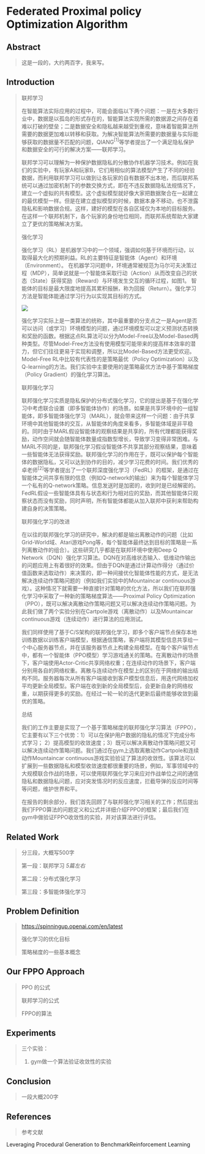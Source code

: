# Federated Proximal policy Optimization Algorithm

## Abstract

> 这是一段的，大约两百字，我来写。

## Introduction

> 联邦学习
>
> 在智能算法实际应用的过程中，可能会面临以下两个问题：一是在大多数行业中，数据是以孤岛的形式存在的，智能算法实现所需的数据源之间存在着难以打破的壁垒；二是数据安全和隐私越来越受到重视，意味着智能算法所需要的数据更加难以转移和获取。为解决智能算法所需要的数据量与实际能够获取的数据量不匹配的问题，QIANG$^{[1]}$等学者提出了一个满足隐私保护和数据安全的可行的解决方案——联邦学习。
>
> 联邦学习可以理解为一种保护数据隐私的分散协作机器学习技术。例如在我们的实验中，有玩家A和玩家B，它们用相似的算法模型产生了不同的经验数据，而利用联邦学习可以做到让各玩家的自有数据不出本地，而后联邦系统可以通过加密机制下的参数交换方式，即在不违反数据隐私法规情况下，建立一个虚拟的共有模型。这个虚拟模型就好像大家把数据聚合在一起建立的最优模型一样。但是在建立虚拟模型的时候，数据本身不移动，也不泄露隐私和影响数据合规。这样，建好的模型在各自区域仅为本地的目标服务。在这样一个联邦机制下，各个玩家的身份地位相同，而联邦系统帮助大家建立了更优的策略解决方案。
>
> 强化学习
>
> 强化学习（RL）是机器学习中的一个领域，强调如何基于环境而行动，以取得最大化的预期利益。RL的主要特征是智能体（Agent）和环境（Environment）。 在机器学习问题中，环境通常被规范为马尔可夫决策过程（MDP），简单说就是一个智能体采取行动（Action）从而改变自己的状态（State）获得奖励（Reward）与环境发生交互的循环过程，如图1。 智能体的目标是最大限度地提高其累积报酬，称为回报（Return）。强化学习方法是智能体能通过学习行为以实现其目标的方式。
>
>![](https://github.com/sysuPROOF/FPPO/tree/master/images/RL.PNG)
>
>强化学习实际上是一类算法的统称，其中最重要的分支点之一是Agent是否可以访问（或学习）环境模型的问题，通过环境模型可以定义预测状态转换和奖励的函数。根据这点RL算法可以分为Model-Free以及Model-Based两种类型。尽管Model-Free方法没有使用模型可能带来的提高样本效率的潜力，但它们往往更易于实现和调整，所以比Model-Based方法更受欢迎。Model-Free RL中比较有代表性的是策略最优（Policy Optimization）以及Q-learning的方法。我们实验中主要使用的是策略最优方法中基于策略梯度（Policy Gradient）的强化学习算法。
>
> 联邦强化学习
>
>联邦强化学习实质是隐私保护的分布式强化学习，它的提出是基于在强化学习中考虑联合设置（即多智能体协作）的场景。如果是共享环境中的一组智能体，即多智能体强化学习（MARL），就会带来这样一个问题：由于共享环境中其他智能体的交互，从智能体的角度来看多，多智能体域是非平稳的。同时由于MARL假设智能体的观察结果是共享的，所有代理都能获得奖励，动作空间就会随智能体数量成指数型增长，导致学习变得非常困难。与MARL不同的是，联邦强化学习假设智能体不共享其部分观察结果，意味着一些智能体无法获得奖励。联邦强化学习的作用在于，既可以保护每个智能体的数据隐私，又可以达到协作的目的，减少学习花费的时间。我们优秀的卓老师$^{[2]}$等学者提出了一个联邦深度强化学习（FedRL）的框架，是通过在智能体之间共享有限的信息（例如Q-network的输出）来为每个智能体学习一个私有的Q-network策略。信息发送时是加密的，收到时是已经解密的。FedRL假设一些智能体具有与状态和行为相对应的奖励，而其他智能体只观察状态而没有奖励，同时声明，所有智能体都能从加入联邦中获利来帮助构建自身的决策策略。
>
> 联邦强化学习的改进
>
> 在以往的联邦强化学习的研究中，解决的都是输出离散动作的问题（比如Grid-World域、Atari游戏Pong等，每个智能体最终达到目标的策略是一系列离散动作的组合）。这些研究几乎都是在联邦环境中使用Deep Q Network（DQN）强化学习算法。DQN在对高维状态输入、低维动作输出的问题应用上有着很好的效果。但由于DQN是通过计算动作得分（通过价值函数来选取动作）来决策的，即一种间接优化智能体性能的方式，是无法解决连续动作策略问题的（例如我们实验中的Mountaincar continuous游戏）。这种情况下就需要一种直接针对策略的优化方法，所以我们在联邦强化学习中采取了一种新的策略梯度算法——Proximal Policy Optimization（PPO），既可以解决离散动作策略问题又可以解决连续动作策略问题。为此我们做了两个实验分别在Cartpole游戏（离散动作）以及Mountaincar continuous游戏（连续动作）进行算法的应用测试。
>
>我们同样使用了基于C/S架构的联邦强化学习，即多个客户端节点保存本地训练数据以训练客户端模型，根据通信策略，客户端将其模型信息共享给一个中心服务器节点，并在该服务器节点上构建全局模型。在每个客户端节点中，都有一个智能体（PPO模型）学习游戏通关的策略。在离散动作的场景下，客户端使用Actor-Critic共享网络权重；在连续动作的场景下，客户端分别用各自的网络权重。离散与连续动作在模型上的区别在于网络的输出结构不同。服务器每次从所有客户端接收到客户模型信息后，用迭代网络加权平均更新全局模型。客户端在收到新的全局模型后，会更新自身的网络权重，以期获得更多的奖励。在经过一轮一轮的迭代更新后最终能够收敛到最优的策略。
>
>总结
>
> 我们的工作主要是实现了一个基于策略梯度的联邦强化学习算法（FPPO），它主要有以下三个优势：1）可以在保护用户数据的隐私的情况下完成分布式学习； 2）提高模型的收敛速度；3）既可以解决离散动作策略问题又可以解决连续动作策略问题。我们通过在gym上选取离散动作Cartpole和连续动作Mountaincar continuous游戏实验验证了算法的收敛性。该算法可以扩展到一些数据隐私和模型收敛速度都很重要的场景，例如，军事领域中的大规模联合作战的场景，可以使用联邦强化学习来应对作战单位之间的通信隐私和数据隐私问题，应对突发情况时的反应速度，拦截导弹的反应时间等等问题，维护世界和平。
>
>在报告的剩余部分，我们首先回顾了与联邦强化学习相关的工作；然后提出我们FPPO算法的问题定义和公式并详细介绍FPPO的框架；最后我们在gym中做验证FPPO收敛性的实验，并对该算法进行评估。

## Related Work

> 分三段，大概写500字
>
> 第一段：联邦学习 *5篇左右*
>
> 第二段：分布式强化学习
>
> 第三段：多智能体强化学习

## Problem Definition

> <https://spinningup.openai.com/en/latest>
>
> 强化学习的优化目标
>
> 策略梯度的一些基本概念

## Our FPPO Approach

> PPO 的公式
>
> 联邦学习的公式
>
> FPPO的算法

## Experiments

> 三个实验：
>
> 1. gym做一个算法验证收敛性的实验

## Conclusion

> 一段大概200字

## References

> 参考文献

Leveraging Procedural Generation to BenchmarkReinforcement Learning

